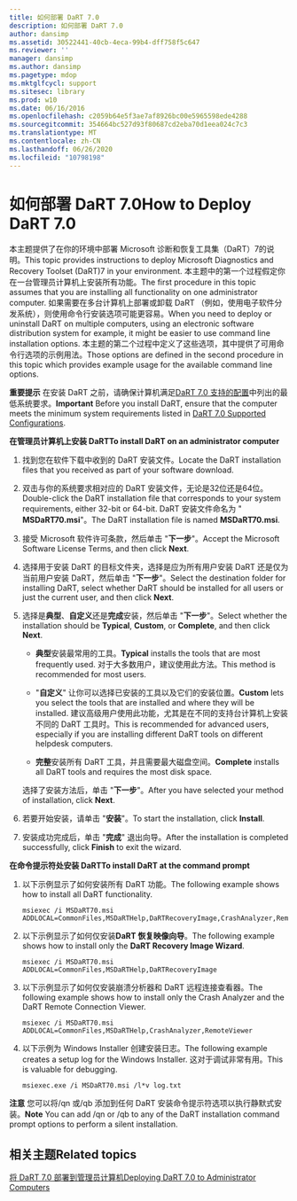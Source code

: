 ```yaml
---
title: 如何部署 DaRT 7.0
description: 如何部署 DaRT 7.0
author: dansimp
ms.assetid: 30522441-40cb-4eca-99b4-dff758f5c647
ms.reviewer: ''
manager: dansimp
ms.author: dansimp
ms.pagetype: mdop
ms.mktglfcycl: support
ms.sitesec: library
ms.prod: w10
ms.date: 06/16/2016
ms.openlocfilehash: c2059b64e5f3ae7af8926bc00e5965598ede4288
ms.sourcegitcommit: 354664bc527d93f80687cd2eba70d1eea024c7c3
ms.translationtype: MT
ms.contentlocale: zh-CN
ms.lasthandoff: 06/26/2020
ms.locfileid: "10798198"
---
```

# <span data-ttu-id="58608-103">如何部署 DaRT 7.0</span><span class="sxs-lookup"><span data-stu-id="58608-103">How to Deploy DaRT 7.0</span></span>


<span data-ttu-id="58608-104">本主题提供了在你的环境中部署 Microsoft 诊断和恢复工具集（DaRT）7的说明。</span><span class="sxs-lookup"><span data-stu-id="58608-104">This topic provides instructions to deploy Microsoft Diagnostics and Recovery Toolset (DaRT)7 in your environment.</span></span> <span data-ttu-id="58608-105">本主题中的第一个过程假定你在一台管理员计算机上安装所有功能。</span><span class="sxs-lookup"><span data-stu-id="58608-105">The first procedure in this topic assumes that you are installing all functionality on one administrator computer.</span></span> <span data-ttu-id="58608-106">如果需要在多台计算机上部署或卸载 DaRT （例如，使用电子软件分发系统），则使用命令行安装选项可能更容易。</span><span class="sxs-lookup"><span data-stu-id="58608-106">When you need to deploy or uninstall DaRT on multiple computers, using an electronic software distribution system for example, it might be easier to use command line installation options.</span></span> <span data-ttu-id="58608-107">本主题的第二个过程中定义了这些选项，其中提供了可用命令行选项的示例用法。</span><span class="sxs-lookup"><span data-stu-id="58608-107">Those options are defined in the second procedure in this topic which provides example usage for the available command line options.</span></span>

<span data-ttu-id="58608-108">**重要提示** 在安装 DaRT 之前，请确保计算机满足[DaRT 7.0 支持的配置](dart-70-supported-configurations-dart-7.md)中列出的最低系统要求。</span><span class="sxs-lookup"><span data-stu-id="58608-108">**Important** Before you install DaRT, ensure that the computer meets the minimum system requirements listed in [DaRT 7.0 Supported Configurations](dart-70-supported-configurations-dart-7.md).</span></span>

 

**<span data-ttu-id="58608-109">在管理员计算机上安装 DaRT</span><span class="sxs-lookup"><span data-stu-id="58608-109">To install DaRT on an administrator computer</span></span>**

1.  <span data-ttu-id="58608-110">找到您在软件下载中收到的 DaRT 安装文件。</span><span class="sxs-lookup"><span data-stu-id="58608-110">Locate the DaRT installation files that you received as part of your software download.</span></span>

2.  <span data-ttu-id="58608-111">双击与你的系统要求相对应的 DaRT 安装文件，无论是32位还是64位。</span><span class="sxs-lookup"><span data-stu-id="58608-111">Double-click the DaRT installation file that corresponds to your system requirements, either 32-bit or 64-bit.</span></span> <span data-ttu-id="58608-112">DaRT 安装文件命名为 " **MSDaRT70.msi**"。</span><span class="sxs-lookup"><span data-stu-id="58608-112">The DaRT installation file is named **MSDaRT70.msi**.</span></span>

3.  <span data-ttu-id="58608-113">接受 Microsoft 软件许可条款，然后单击 "**下一步**"。</span><span class="sxs-lookup"><span data-stu-id="58608-113">Accept the Microsoft Software License Terms, and then click **Next**.</span></span>

4.  <span data-ttu-id="58608-114">选择用于安装 DaRT 的目标文件夹，选择是应为所有用户安装 DaRT 还是仅为当前用户安装 DaRT，然后单击 "**下一步**"。</span><span class="sxs-lookup"><span data-stu-id="58608-114">Select the destination folder for installing DaRT, select whether DaRT should be installed for all users or just the current user, and then click **Next**.</span></span>

5.  <span data-ttu-id="58608-115">选择是**典型**、**自定义**还是**完成**安装，然后单击 "**下一步**"。</span><span class="sxs-lookup"><span data-stu-id="58608-115">Select whether the installation should be **Typical**, **Custom**, or **Complete**, and then click **Next**.</span></span>

    -   <span data-ttu-id="58608-116">**典型**安装最常用的工具。</span><span class="sxs-lookup"><span data-stu-id="58608-116">**Typical** installs the tools that are most frequently used.</span></span> <span data-ttu-id="58608-117">对于大多数用户，建议使用此方法。</span><span class="sxs-lookup"><span data-stu-id="58608-117">This method is recommended for most users.</span></span>

    -   <span data-ttu-id="58608-118">"**自定义**" 让你可以选择已安装的工具以及它们的安装位置。</span><span class="sxs-lookup"><span data-stu-id="58608-118">**Custom** lets you select the tools that are installed and where they will be installed.</span></span> <span data-ttu-id="58608-119">建议高级用户使用此功能，尤其是在不同的支持台计算机上安装不同的 DaRT 工具时。</span><span class="sxs-lookup"><span data-stu-id="58608-119">This is recommended for advanced users, especially if you are installing different DaRT tools on different helpdesk computers.</span></span>

    -   <span data-ttu-id="58608-120">**完整**安装所有 DaRT 工具，并且需要最大磁盘空间。</span><span class="sxs-lookup"><span data-stu-id="58608-120">**Complete** installs all DaRT tools and requires the most disk space.</span></span>

    <span data-ttu-id="58608-121">选择了安装方法后，单击 "**下一步**"。</span><span class="sxs-lookup"><span data-stu-id="58608-121">After you have selected your method of installation, click **Next**.</span></span>

6.  <span data-ttu-id="58608-122">若要开始安装，请单击 "**安装**"。</span><span class="sxs-lookup"><span data-stu-id="58608-122">To start the installation, click **Install**.</span></span>

7.  <span data-ttu-id="58608-123">安装成功完成后，单击 "**完成**" 退出向导。</span><span class="sxs-lookup"><span data-stu-id="58608-123">After the installation is completed successfully, click **Finish** to exit the wizard.</span></span>

**<span data-ttu-id="58608-124">在命令提示符处安装 DaRT</span><span class="sxs-lookup"><span data-stu-id="58608-124">To install DaRT at the command prompt</span></span>**

1.  <span data-ttu-id="58608-125">以下示例显示了如何安装所有 DaRT 功能。</span><span class="sxs-lookup"><span data-stu-id="58608-125">The following example shows how to install all DaRT functionality.</span></span>

    ``` syntax
    msiexec /i MSDaRT70.msi ADDLOCAL=CommonFiles,MSDaRTHelp,DaRTRecoveryImage,CrashAnalyzer,RemoteViewer 
    ```

2.  <span data-ttu-id="58608-126">以下示例显示了如何仅安装**DaRT 恢复映像向导**。</span><span class="sxs-lookup"><span data-stu-id="58608-126">The following example shows how to install only the **DaRT Recovery Image Wizard**.</span></span>

    ``` syntax
    msiexec /i MSDaRT70.msi ADDLOCAL=CommonFiles,MSDaRTHelp,DaRTRecoveryImage
    ```

3.  <span data-ttu-id="58608-127">以下示例显示了如何仅安装崩溃分析器和 DaRT 远程连接查看器。</span><span class="sxs-lookup"><span data-stu-id="58608-127">The following example shows how to install only the Crash Analyzer and the DaRT Remote Connection Viewer.</span></span>

    ``` syntax
    msiexec /i MSDaRT70.msi ADDLOCAL=CommonFiles,MSDaRTHelp,CrashAnalyzer,RemoteViewer 
    ```

4.  <span data-ttu-id="58608-128">以下示例为 Windows Installer 创建安装日志。</span><span class="sxs-lookup"><span data-stu-id="58608-128">The following example creates a setup log for the Windows Installer.</span></span> <span data-ttu-id="58608-129">这对于调试非常有用。</span><span class="sxs-lookup"><span data-stu-id="58608-129">This is valuable for debugging.</span></span>

    ``` syntax
    msiexec.exe /i MSDaRT70.msi /l*v log.txt 
    ```

<span data-ttu-id="58608-130">**注意** 您可以将/qn 或/qb 添加到任何 DaRT 安装命令提示符选项以执行静默式安装。</span><span class="sxs-lookup"><span data-stu-id="58608-130">**Note** You can add /qn or /qb to any of the DaRT installation command prompt options to perform a silent installation.</span></span>

 

## <span data-ttu-id="58608-131">相关主题</span><span class="sxs-lookup"><span data-stu-id="58608-131">Related topics</span></span>


[<span data-ttu-id="58608-132">将 DaRT 7.0 部署到管理员计算机</span><span class="sxs-lookup"><span data-stu-id="58608-132">Deploying DaRT 7.0 to Administrator Computers</span></span>](deploying-dart-70-to-administrator-computers-dart-7.md)

 

 





